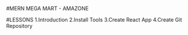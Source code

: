 #MERN MEGA MART - AMAZONE

#LESSONS
1.Introduction
2.Install Tools
3.Create React App
4.Create Git Repository
